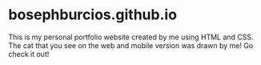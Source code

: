 # bosephburcios.github.io

This is my personal portfolio website created by me using HTML and CSS. The cat that you see on the web and mobile version was drawn by me! Go check it out!

